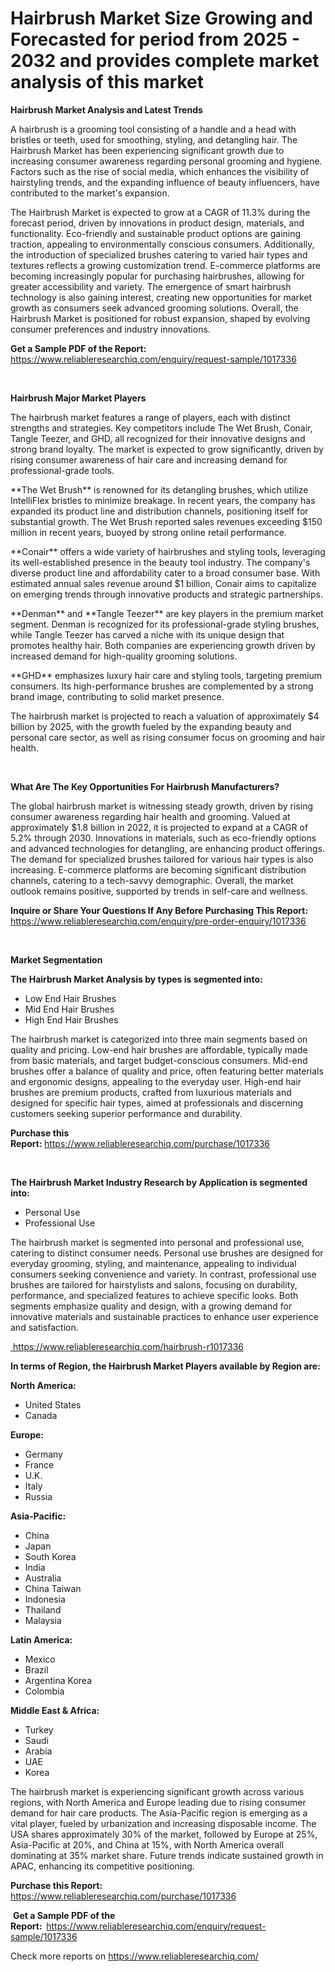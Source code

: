 <p><h1>Hairbrush Market Size Growing and Forecasted for period from 2025 - 2032 and provides complete market analysis of this market</h1></p><p><strong>Hairbrush Market Analysis and Latest Trends</strong></p>
<p><p>A hairbrush is a grooming tool consisting of a handle and a head with bristles or teeth, used for smoothing, styling, and detangling hair. The Hairbrush Market has been experiencing significant growth due to increasing consumer awareness regarding personal grooming and hygiene. Factors such as the rise of social media, which enhances the visibility of hairstyling trends, and the expanding influence of beauty influencers, have contributed to the market's expansion. </p><p>The Hairbrush Market is expected to grow at a CAGR of 11.3% during the forecast period, driven by innovations in product design, materials, and functionality. Eco-friendly and sustainable product options are gaining traction, appealing to environmentally conscious consumers. Additionally, the introduction of specialized brushes catering to varied hair types and textures reflects a growing customization trend. E-commerce platforms are becoming increasingly popular for purchasing hairbrushes, allowing for greater accessibility and variety. The emergence of smart hairbrush technology is also gaining interest, creating new opportunities for market growth as consumers seek advanced grooming solutions. Overall, the Hairbrush Market is positioned for robust expansion, shaped by evolving consumer preferences and industry innovations.</p></p>
<p><strong>Get a Sample PDF of the Report:&nbsp;</strong> <a href="https://www.reliableresearchiq.com/enquiry/request-sample/1017336?utm_campaign=3046&utm_medium=2&utm_source=Github&utm_content=ia&utm_term=04042025&utm_id=hairbrush">https://www.reliableresearchiq.com/enquiry/request-sample/1017336</a></p>
<p>&nbsp;</p>
<p><strong>Hairbrush Major Market Players</strong></p>
<p><p>The hairbrush market features a range of players, each with distinct strengths and strategies. Key competitors include The Wet Brush, Conair, Tangle Teezer, and GHD, all recognized for their innovative designs and strong brand loyalty. The market is expected to grow significantly, driven by rising consumer awareness of hair care and increasing demand for professional-grade tools.</p><p>**The Wet Brush** is renowned for its detangling brushes, which utilize IntelliFlex bristles to minimize breakage. In recent years, the company has expanded its product line and distribution channels, positioning itself for substantial growth. The Wet Brush reported sales revenues exceeding $150 million in recent years, buoyed by strong online retail performance.</p><p>**Conair** offers a wide variety of hairbrushes and styling tools, leveraging its well-established presence in the beauty tool industry. The company's diverse product line and affordability cater to a broad consumer base. With estimated annual sales revenue around $1 billion, Conair aims to capitalize on emerging trends through innovative products and strategic partnerships.</p><p>**Denman** and **Tangle Teezer** are key players in the premium market segment. Denman is recognized for its professional-grade styling brushes, while Tangle Teezer has carved a niche with its unique design that promotes healthy hair. Both companies are experiencing growth driven by increased demand for high-quality grooming solutions.</p><p>**GHD** emphasizes luxury hair care and styling tools, targeting premium consumers. Its high-performance brushes are complemented by a strong brand image, contributing to solid market presence.</p><p>The hairbrush market is projected to reach a valuation of approximately $4 billion by 2025, with the growth fueled by the expanding beauty and personal care sector, as well as rising consumer focus on grooming and hair health.</p></p>
<p>&nbsp;</p>
<p><strong>What Are The Key Opportunities For Hairbrush Manufacturers?</strong></p>
<p><p>The global hairbrush market is witnessing steady growth, driven by rising consumer awareness regarding hair health and grooming. Valued at approximately $1.8 billion in 2022, it is projected to expand at a CAGR of 5.2% through 2030. Innovations in materials, such as eco-friendly options and advanced technologies for detangling, are enhancing product offerings. The demand for specialized brushes tailored for various hair types is also increasing. E-commerce platforms are becoming significant distribution channels, catering to a tech-savvy demographic. Overall, the market outlook remains positive, supported by trends in self-care and wellness.</p></p>
<p><strong>Inquire or Share Your Questions If Any Before Purchasing This Report:</strong> <a href="https://www.reliableresearchiq.com/enquiry/pre-order-enquiry/1017336?utm_campaign=3046&utm_medium=2&utm_source=Github&utm_content=ia&utm_term=04042025&utm_id=hairbrush">https://www.reliableresearchiq.com/enquiry/pre-order-enquiry/1017336</a></p>
<p>&nbsp;</p>
<p><strong>Market Segmentation</strong></p>
<p><strong>The Hairbrush Market Analysis by types is segmented into:</strong></p>
<p><ul><li>Low End Hair Brushes</li><li>Mid End Hair Brushes</li><li>High End Hair Brushes</li></ul></p>
<p><p>The hairbrush market is categorized into three main segments based on quality and pricing. Low-end hair brushes are affordable, typically made from basic materials, and target budget-conscious consumers. Mid-end brushes offer a balance of quality and price, often featuring better materials and ergonomic designs, appealing to the everyday user. High-end hair brushes are premium products, crafted from luxurious materials and designed for specific hair types, aimed at professionals and discerning customers seeking superior performance and durability.</p></p>
<p><strong>Purchase this Report:&nbsp;</strong><a href="https://www.reliableresearchiq.com/purchase/1017336?utm_campaign=3046&utm_medium=2&utm_source=Github&utm_content=ia&utm_term=04042025&utm_id=hairbrush">https://www.reliableresearchiq.com/purchase/1017336</a></p>
<p>&nbsp;</p>
<p><strong>The Hairbrush Market Industry Research by Application is segmented into:</strong></p>
<p><ul><li>Personal Use</li><li>Professional Use</li></ul></p>
<p><p>The hairbrush market is segmented into personal and professional use, catering to distinct consumer needs. Personal use brushes are designed for everyday grooming, styling, and maintenance, appealing to individual consumers seeking convenience and variety. In contrast, professional use brushes are tailored for hairstylists and salons, focusing on durability, performance, and specialized features to achieve specific looks. Both segments emphasize quality and design, with a growing demand for innovative materials and sustainable practices to enhance user experience and satisfaction.</p></p>
<p><a href="https://www.reliableresearchiq.com/hairbrush-r1017336?utm_campaign=3046&utm_medium=2&utm_source=Github&utm_content=ia&utm_term=04042025&utm_id=hairbrush">&nbsp;https://www.reliableresearchiq.com/hairbrush-r1017336</a></p>
<p><strong>In terms of Region, the Hairbrush Market Players available by Region are:</strong></p>
<p>
    <p> <strong> North America: </strong>
        <ul>
            <li>United States</li>
            <li>Canada</li>
        </ul>
        </p> 
    <p> <strong> Europe: </strong>
        <ul>
            <li>Germany</li>
            <li>France</li>
            <li>U.K.</li>
            <li>Italy</li>
            <li>Russia</li>
        </ul>
        </p> 
    <p> <strong> Asia-Pacific: </strong>
        <ul>
            <li>China</li>
            <li>Japan</li>
            <li>South Korea</li>
            <li>India</li>
            <li>Australia</li>
            <li>China Taiwan</li>
            <li>Indonesia</li>
            <li>Thailand</li>
            <li>Malaysia</li>
        </ul>
        </p> 
    <p> <strong> Latin America: </strong>
        <ul>
            <li>Mexico</li>
            <li>Brazil</li>
            <li>Argentina Korea</li>
            <li>Colombia</li>
        </ul>
        </p> 
    <p> <strong> Middle East & Africa: </strong>
        <ul>
            <li>Turkey</li>
            <li>Saudi</li>
            <li>Arabia</li>
            <li>UAE</li>
            <li>Korea</li>
        </ul>
    </p>
    </p>
<p><p>The hairbrush market is experiencing significant growth across various regions, with North America and Europe leading due to rising consumer demand for hair care products. The Asia-Pacific region is emerging as a vital player, fueled by urbanization and increasing disposable income. The USA shares approximately 30% of the market, followed by Europe at 25%, Asia-Pacific at 20%, and China at 15%, with North America overall dominating at 35% market share. Future trends indicate sustained growth in APAC, enhancing its competitive positioning.</p></p>
<p><strong>Purchase this Report: </strong><a href="https://www.reliableresearchiq.com/purchase/1017336?utm_campaign=3046&utm_medium=2&utm_source=Github&utm_content=ia&utm_term=04042025&utm_id=hairbrush">https://www.reliableresearchiq.com/purchase/1017336</a></p>
<p>&nbsp;<strong>Get a Sample PDF of the Report:&nbsp;&nbsp;</strong><a href="https://www.reliableresearchiq.com/enquiry/request-sample/1017336?utm_campaign=3046&utm_medium=2&utm_source=Github&utm_content=ia&utm_term=04042025&utm_id=hairbrush">https://www.reliableresearchiq.com/enquiry/request-sample/1017336</a></p>
<p><strong></strong></p>
<p>Check more reports on <a href="https://www.reliableresearchiq.com/?utm_campaign=3046&utm_medium=2&utm_source=Github&utm_content=ia&utm_term=04042025&utm_id=hairbrush">https://www.reliableresearchiq.com/</a></p>